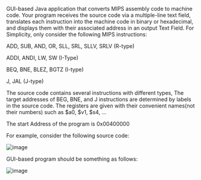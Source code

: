 GUI-based Java application that converts MIPS assembly code to machine code. Your program receives the source code via a multiple-line text field, translates each instruction into the machine code in binary or hexadecimal, and displays them with their associated address in an output Text Field. For Simplicity, only consider the following MIPS instructions:

ADD, SUB, AND, OR, SLL, SRL, SLLV, SRLV (R-type)

ADDI, ANDI, LW, SW (I-Type)

BEQ, BNE, BLEZ, BGTZ  (I-type)

J, JAL  (J-type)

The source code contains several instructions with different types, The target addresses of BEG, BNE, and J instructions are determined by labels in the source code. The registers are given with their convenient names(not their numbers) such as $a0, $v1, $s4, ...

The start Address of the program is 0x00400000

For example, consider the following source code:

![image](https://github.com/user-attachments/assets/8d0739a8-138e-4ef4-b01d-34b22aa40abe)

GUI-based program should be something as follows:

![image](https://github.com/user-attachments/assets/d2373a5c-6983-4881-9d39-7381076ce571)

